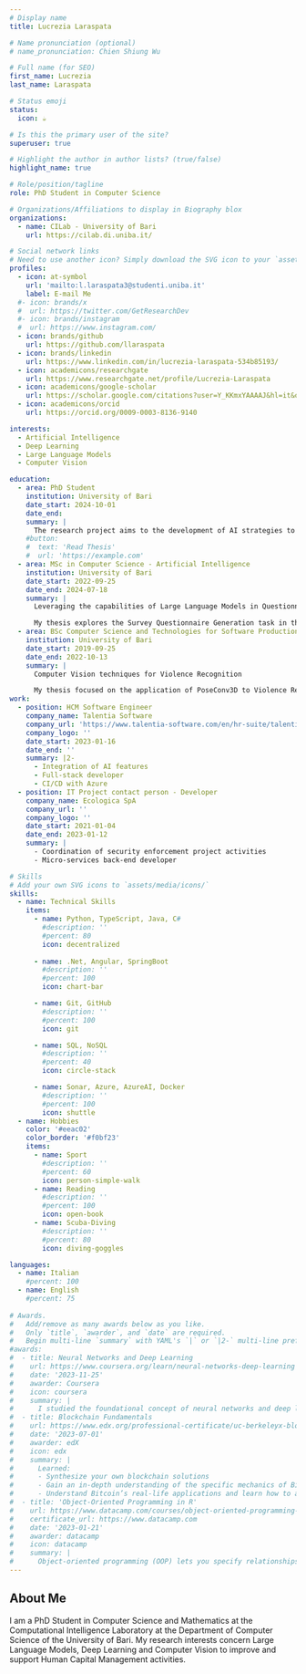 ```yaml
---
# Display name
title: Lucrezia Laraspata

# Name pronunciation (optional)
# name_pronunciation: Chien Shiung Wu

# Full name (for SEO)
first_name: Lucrezia
last_name: Laraspata

# Status emoji
status:
  icon: ☕️

# Is this the primary user of the site?
superuser: true

# Highlight the author in author lists? (true/false)
highlight_name: true

# Role/position/tagline
role: PhD Student in Computer Science

# Organizations/Affiliations to display in Biography blox
organizations:
  - name: CILab - University of Bari
    url: https://cilab.di.uniba.it/

# Social network links
# Need to use another icon? Simply download the SVG icon to your `assets/media/icons/` folder.
profiles:
  - icon: at-symbol
    url: 'mailto:l.laraspata3@studenti.uniba.it'
    label: E-mail Me
  #- icon: brands/x
  #  url: https://twitter.com/GetResearchDev
  #- icon: brands/instagram
  #  url: https://www.instagram.com/
  - icon: brands/github
    url: https://github.com/llaraspata
  - icon: brands/linkedin
    url: https://www.linkedin.com/in/lucrezia-laraspata-534b85193/
  - icon: academicons/researchgate
    url: https://www.researchgate.net/profile/Lucrezia-Laraspata
  - icon: academicons/google-scholar
    url: https://scholar.google.com/citations?user=Y_KKmxYAAAAJ&hl=it&oi=ao
  - icon: academicons/orcid
    url: https://orcid.org/0009-0003-8136-9140

interests:
  - Artificial Intelligence
  - Deep Learning
  - Large Language Models
  - Computer Vision

education:
  - area: PhD Student
    institution: University of Bari
    date_start: 2024-10-01
    date_end: 
    summary: |
      The research project aims to the development of AI strategies to enhance Human Resource Management processes, focusing on Large Language Models and their limitatons. My work is supervised by [Prof. Gennaro Vessio](https://www.gennarovessio.com/) and co-supervised by [Prof. Giovanna Castellano](https://sites.google.com/site/cilabuniba/people/giovanna-castellano) and [Dr. Fabio Cardilli](https://www.linkedin.com/in/fabio-cardilli-2a4a3162/?originalSubdomain=it) from [Talentia Software](https://www.talentia-software.com/en/) collaborating in this project.
    #button:
    #  text: 'Read Thesis'
    #  url: 'https://example.com'
  - area: MSc in Computer Science - Artificial Intelligence
    institution: University of Bari
    date_start: 2022-09-25
    date_end: 2024-07-18
    summary: |
      Leveraging the capabilities of Large Language Models in Questionnaire Generation for Human Resource Management

      My thesis explores the Survey Questionnaire Generation task in the Human Resource Management field. Although poorly explored and characterized by the lack of dedicated materials, this study overcame such limitations by proposing a comprehensive methodology. Therefore, we proposed a dataset collecting survey questionnaires for HRM, which was used to leverage the capabilities of LLMs, namely GPT-3.5-Turbo and GPT-4-Turbo, in such a task.
  - area: BSc Computer Science and Technologies for Software Production
    institution: University of Bari
    date_start: 2019-09-25
    date_end: 2022-10-13
    summary: |
      Computer Vision techniques for Violence Recognition

      My thesis focused on the application of PoseConv3D to Violence Recognition, a sub-domain of Activity Recognition. We trained it onto four datasets to perform a binary classification. The videos collected in the involved datasets were pre-processed in order to extract the poses to reduce the bias induced by the backgroud of the scenes.
work:
  - position: HCM Software Engineer
    company_name: Talentia Software
    company_url: 'https://www.talentia-software.com/en/hr-suite/talentia-hcm/'
    company_logo: ''
    date_start: 2023-01-16
    date_end: ''
    summary: |2-      
      - Integration of AI features
      - Full-stack developer
      - CI/CD with Azure
  - position: IT Project contact person - Developer
    company_name: Ecologica SpA
    company_url: ''
    company_logo: ''
    date_start: 2021-01-04
    date_end: 2023-01-12
    summary: |
      - Coordination of security enforcement project activities
      - Micro-services back-end developer

# Skills
# Add your own SVG icons to `assets/media/icons/`
skills:
  - name: Technical Skills
    items:
      - name: Python, TypeScript, Java, C#
        #description: ''
        #percent: 80
        icon: decentralized
      
      - name: .Net, Angular, SpringBoot
        #description: ''
        #percent: 100
        icon: chart-bar

      - name: Git, GitHub
        #description: ''
        #percent: 100
        icon: git

      - name: SQL, NoSQL
        #description: ''
        #percent: 40
        icon: circle-stack

      - name: Sonar, Azure, AzureAI, Docker
        #description: ''
        #percent: 100
        icon: shuttle
  - name: Hobbies
    color: '#eeac02'
    color_border: '#f0bf23'
    items:
      - name: Sport
        #description: ''
        #percent: 60
        icon: person-simple-walk
      - name: Reading
        #description: ''
        #percent: 100
        icon: open-book
      - name: Scuba-Diving
        #description: ''
        #percent: 80
        icon: diving-goggles

languages:
  - name: Italian
    #percent: 100
  - name: English
    #percent: 75
  
# Awards.
#   Add/remove as many awards below as you like.
#   Only `title`, `awarder`, and `date` are required.
#   Begin multi-line `summary` with YAML's `|` or `|2-` multi-line prefix and indent 2 spaces below.
#awards:
#  - title: Neural Networks and Deep Learning
#    url: https://www.coursera.org/learn/neural-networks-deep-learning
#    date: '2023-11-25'
#    awarder: Coursera
#    icon: coursera
#    summary: |
#      I studied the foundational concept of neural networks and deep learning. By the end, I was familiar with the significant technological trends driving the rise of deep #learning; build, train, and apply fully connected deep neural networks; implement efficient (vectorized) neural networks; identify key parameters in a neural network’s #architecture; and apply deep learning to your own applications.
#  - title: Blockchain Fundamentals
#    url: https://www.edx.org/professional-certificate/uc-berkeleyx-blockchain-fundamentals
#    date: '2023-07-01'
#    awarder: edX
#    icon: edx
#    summary: |
#      Learned:
#      - Synthesize your own blockchain solutions
#      - Gain an in-depth understanding of the specific mechanics of Bitcoin
#      - Understand Bitcoin’s real-life applications and learn how to attack and destroy Bitcoin, Ethereum, smart contracts and Dapps, and alternatives to Bitcoin’s #Proof-of-Work consensus algorithm
#  - title: 'Object-Oriented Programming in R'
#    url: https://www.datacamp.com/courses/object-oriented-programming-with-s3-and-r6-in-r
#    certificate_url: https://www.datacamp.com
#    date: '2023-01-21'
#    awarder: datacamp
#    icon: datacamp
#    summary: |
#      Object-oriented programming (OOP) lets you specify relationships between functions and the objects that they can act on, helping you manage complexity in your code. This #is an intermediate level course, providing an introduction to OOP, using the S3 and R6 systems. S3 is a great day-to-day R programming tool that simplifies some of the #functions that you write. R6 is especially useful for industry-specific analyses, working with web APIs, and building GUIs.
---
```


## About Me

I am a PhD Student in Computer Science and Mathematics at the Computational Intelligence Laboratory at the Department of Computer Science of the University of Bari. My research interests concern Large Language Models, Deep Learning and Computer Vision to improve and support Human Capital Management activities.